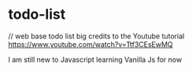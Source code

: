 # todo-list
// web base todo list big credits to the Youtube tutorial https://www.youtube.com/watch?v=Ttf3CEsEwMQ

I am still new to Javascript 
learning Vanilla Js for now
